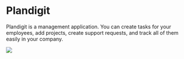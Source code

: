 # Plandigit
Plandigit is a management application. You can create tasks for your employees, add projects, create support requests, and track all of them easily in your company.


<a href = "https://s10.gifyu.com/images/Plandigit-1.jpg" target = "_blank"> <img src = "https://s10.gifyu.com/images/Plandigit-1.jpg" /> </a>

